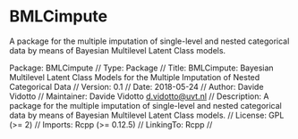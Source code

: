 # BMLCimpute
A package for the multiple imputation of single-level and nested categorical data by means of Bayesian Multilevel Latent Class models. 

Package: BMLCimpute //
Type: Package //
Title: BMLCimpute: Bayesian Multilevel Latent Class Models for the Multiple Imputation of Nested Categorical Data //
Version: 0.1 //
Date: 2018-05-24 // 
Author: Davide Vidotto //
Maintainer: Davide Vidotto <d.vidotto@uvt.nl> //
Description: A package for the multiple imputation of single-level and nested categorical data by means of Bayesian Multilevel Latent Class models. //
License: GPL (>= 2) //
Imports: Rcpp (>= 0.12.5) // 
LinkingTo: Rcpp //
